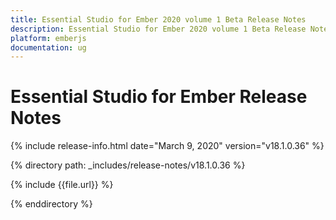 ```yaml
---
title: Essential Studio for Ember 2020 volume 1 Beta Release Notes  
description: Essential Studio for Ember 2020 volume 1 Beta Release Notes  
platform: emberjs
documentation: ug
---
```


# Essential Studio for Ember  Release Notes  

{% include release-info.html date="March 9, 2020"  version="v18.1.0.36" %} 


{% directory path: _includes/release-notes/v18.1.0.36 %}

{% include {{file.url}} %}

{% enddirectory %}